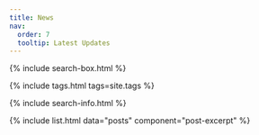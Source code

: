 ```yaml
---
title: News
nav:
  order: 7
  tooltip: Latest Updates
---
```


{% include search-box.html %}

{% include tags.html tags=site.tags %}

{% include search-info.html %}

{% include list.html data="posts" component="post-excerpt" %}